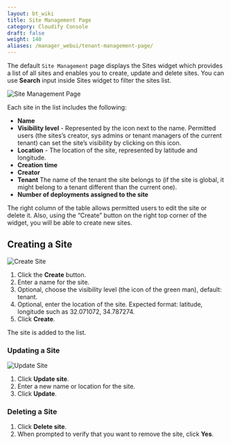 ```yaml
---
layout: bt_wiki
title: Site Management Page
category: Cloudify Console
draft: false
weight: 140
aliases: /manager_webui/tenant-management-page/
---
```


The default `Site Management` page displays the Sites widget which provides a list of all sites
and enables you to create, update and delete sites.
You can use **Search** input inside Sites widget to filter the sites list.

![Site Management Page]( /images/ui/sitesPage/sites-page.png )


Each site in the list includes the following:

* **Name**
* **Visibility level** - Represented by the icon next to the name. Permitted users (the sites’s creator, sys admins or tenant managers of the current tenant) can set the site’s visibility by clicking on this icon.
* **Location** - The location of the site, represented by latitude and longitude.
* **Creation time**
* **Creator**
* **Tenant** The name of the tenant the site belongs to (if the site is global, it might belong to a tenant different than the current one).
* **Number of deployments assigned to the site**


The right column of the table allows permitted users to edit the site or delete it.
Also, using the “Create” button on the right top corner of the widget, you will be able to create new sites.


## Creating a Site

![Create Site]( /images/ui/sitesPage/create-site.png )

1. Click the **Create** button.
2. Enter a name for the site.
3. Optional, choose the visibility level (the icon of the green man), default: tenant.
4. Optional, enter the location of the site. Expected format: latitude, longitude such as 32.071072, 34.787274.
5. Click **Create**.

The site is added to the list.



### Updating a Site

![Update Site]( /images/ui/sitesPage/update-site.png )

1. Click **Update site**.
2. Enter a new name or location for the site.
3. Click **Update**.



### Deleting a Site

1. Click **Delete site**.
2. When prompted to verify that you want to remove the site, click **Yes**.
